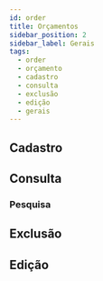 ```yaml
---
id: order
title: Orçamentos
sidebar_position: 2
sidebar_label: Gerais
tags:
  - order
  - orçamento
  - cadastro
  - consulta
  - exclusão
  - edição
  - gerais
---
```


## Cadastro

## Consulta

### Pesquisa

## Exclusão

## Edição
